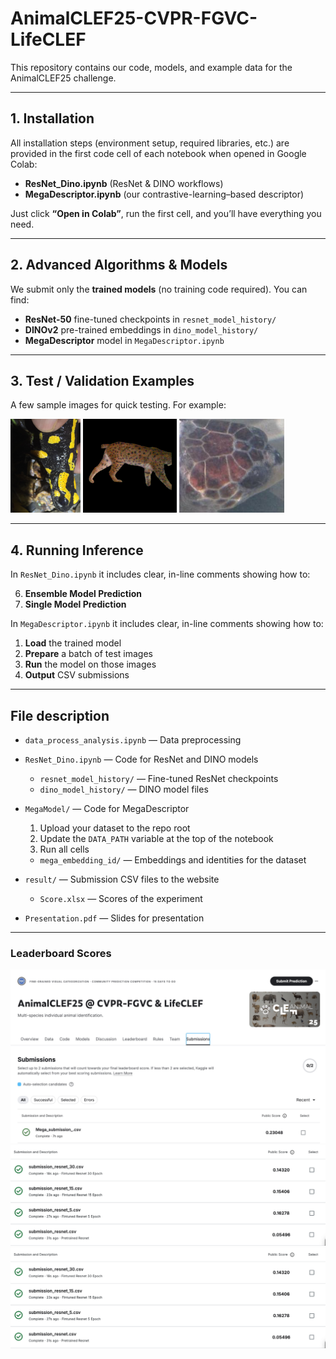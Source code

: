 # AnimalCLEF25-CVPR-FGVC-LifeCLEF

This repository contains our code, models, and example data for the AnimalCLEF25 challenge.  

---

## 1. Installation

All installation steps (environment setup, required libraries, etc.) are provided in the first code cell of each notebook when opened in Google Colab:

- **ResNet_Dino.ipynb** (ResNet & DINO workflows)  
- **MegaDescriptor.ipynb** (our contrastive-learning–based descriptor)

Just click **“Open in Colab”**, run the first cell, and you’ll have everything you need.

---

## 2. Advanced Algorithms & Models

We submit only the **trained models** (no training code required). You can find:

- **ResNet-50** fine-tuned checkpoints in `resnet_model_history/`  
- **DINOv2** pre-trained embeddings in `dino_model_history/`  
- **MegaDescriptor** model in `MegaDescriptor.ipynb`

---

## 3. Test / Validation Examples

A few sample images for quick testing. For example:

<p float="left">
  <img src="test_sample_image/0a2b29c15d9c4d2b_80.jpg" alt="Salamander sample" height="150" />
  <img src="test_sample_image/0a8eb6e2dc2e6dc8fd1013f651a880b69cb9e7e6a4c4dfdbe4f23919f509ff80.jpg" alt="Lynx sample" height="150" />
  <img src="test_sample_image/anuJvqUqBB_12.JPG" alt="Turtle sample" height="150" />
</p>


---

## 4. Running Inference

In `ResNet_Dino.ipynb` it includes clear, in-line comments showing how to:

6. **Ensemble Model Prediction**
7. **Single Model Prediction**

In `MegaDescriptor.ipynb` it includes clear, in-line comments showing how to:

1. **Load** the trained model  
2. **Prepare** a batch of test images  
3. **Run** the model on those images  
4. **Output** CSV submissions  

---

## File description
- `data_process_analysis.ipynb` — Data preprocessing  

- `ResNet_Dino.ipynb` — Code for ResNet and DINO models  
    - `resnet_model_history/` — Fine-tuned ResNet checkpoints  
    - `dino_model_history/` — DINO model files  

- `MegaModel/` — Code for MegaDescriptor  
  1. Upload your dataset to the repo root  
  2. Update the `DATA_PATH` variable at the top of the notebook  
  3. Run all cells  
  - `mega_embedding_id/` — Embeddings and identities for the dataset

- `result/` — Submission CSV files to the website  
  - `Score.xlsx` — Scores of the experiment  
- `Presentation.pdf` — Slides for presentation  

---

### Leaderboard Scores

![Testing image](result/Mega_Test_Score.jpg)
![Testing image](result/Finetune_Resnet_Test_Score.png)
![Testing image](result/Finetune_Resnet_Test_Score.png)
